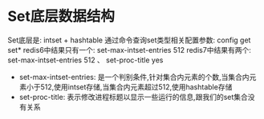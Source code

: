 # Set底层数据结构
  Set底层是: intset + hashtable
  通过命令查询set类型相关配置参数: config get set*
  redis6中结果只有一个: set-max-intset-entries 512 
  redis7中结果有两个: set-max-intset-entries 512 、 set-proc-title yes 
  - set-max-intset-entries: 是一个判别条件,针对集合内元素的个数,当集合内元素小于512,使用intset存储,当集合内元素超过512,使用hashtable存储
  - set-proc-title: 表示修改进程标题以显示一些运行的信息,跟我们的set集合没有关系